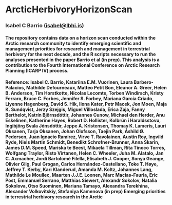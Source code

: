 # ArcticHerbivoryHorizonScan
### Isabel C Barrio (isabel@lbhi.is)
#### The repository contains data on a horizon scan conducted within the Arctic research community to identify emerging scientific and management priorities for research and management in terrestrial herbivory for the next decade, and the R scripts necessary to run the analyses presented in the paper Barrio et al (in prep). This analysis is a contribution to the Fourth International Conference on Arctic Research Planning (ICARP IV) process.

#### Reference: Isabel C. Barrio, Katariina E.M. Vuorinen, Laura Barbero-Palacios, Mathilde Defourneaux, Matteo Petit Bon, Eleanor A. Greer, Helen B. Anderson, Tim Horstkotte, Nicolas Lecomte, Torben Windirsch, Kristy Ferraro, Bruce C. Forbes, Jennifer S. Forbey, Mariana García Criado, Liyenne Hagenberg, David S. Hik, Ilona Kater, Petr Macek, Jon Moen, Maja K. Sundqvist, Jerzy Szejgis, Miguel Villoslada, Erica Zaja, Fanny Berthelot, Katrín Björnsdóttir, Johannes Cunow, Michael den Herder, Anu Eskelinen, Katherine Hayes, Robert D. Hollister, Kolbrún í Haraldsstovu, Ingibjörg Svala Jónsdóttir, Jeppe A. Kristensen, Thomas K. Lameris, Lauri Oksanen, Tarja Oksanen, Johan Olofsson, Taejin Park, Åshild Ø. Pedersen, Juan Ignacio Ramirez, Virve T. Ravolainen, Austin Roy, Ingvild Ryde, Niels Martin Schmidt, Benedikt Schrofner-Brunner, Anna Skarin, James D.M. Speed, Mariska te Beest, Mikaela Tillman, Rita Tinoco Torres, Wolfgang Traylor, Risto Virtanen, Helen C. Wheeler, Juha M. Alatalo, Jan C. Axmacher, Jordi Bartolomé Filella, Elisabeth J. Cooper, Sonya Geange, Olivier Gilg, Paul Grogan, Carlos Hernández-Castellano, Toke T. Høye, Jeffrey T. Kerby, Kari Klanderud, Amanda M. Koltz, Johannes Lang, Mathilde Le Moullec, Maarten J.J.E. Loonen, Marc Macias-Fauria, Eric Post, Emmanuel Serrano, Matthias Siewert, Alexandr Sokolov, Natalia Sokolova, Otso Suominen, Mariana Tamayo, Alexandra Terekhina, Alexander Volkovitskiy, Stefaniya Kamenova (in prep) Emerging priorities in terrestrial herbivory research in the Arctic
